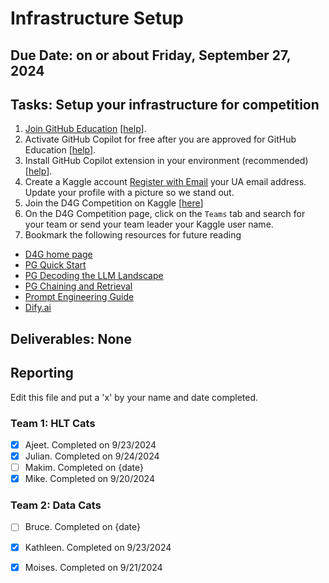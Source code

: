 # Infrastructure Setup

## Due Date: on or about Friday, September 27, 2024

## Tasks: Setup your infrastructure for competition
1. [Join GitHub Education](https://education.github.com/discount_requests/application) [[help](https://docs.github.com/en/education/explore-the-benefits-of-teaching-and-learning-with-github-education/github-education-for-students/apply-to-github-education-as-a-student)].
1. Activate GitHub Copilot for free after you are approved for GitHub Education [[help](https://docs.github.com/en/copilot/managing-copilot/managing-copilot-as-an-individual-subscriber/managing-your-copilot-subscription/getting-free-access-to-copilot-as-a-student-teacher-or-maintainer)].
1. Install GitHub Copilot extension in your environment (recommended) [[help](https://docs.github.com/en/copilot/managing-copilot/configure-personal-settings/installing-the-github-copilot-extension-in-your-environment)].
1. Create a Kaggle account [Register with Email](https://www.kaggle.com/account/login?phase=startRegisterTab&returnUrl=%2F) your UA email address. Update your profile with a picture so we stand out.
1. Join the D4G Competition on Kaggle [[here](https://www.kaggle.com/t/f7fccc44624e4ac383ae15b858a3f157)]
1. On the D4G Competition page, click on the `Teams` tab and search for your team or send your team leader your Kaggle user name.
1. Bookmark the following resources for future reading
  - [D4G home page](https://business.purdue.edu/events/data4good/home.php)
  - [PG Quick Start](https://docs.predictionguard.com/guides-and-concepts/getting-started/quick-start)
  - [PG Decoding the LLM Landscape](https://predictionguard.com/blog/llms)
  - [PG Chaining and Retrieval](https://docs.predictionguard.com/usingllms/augmentation)
  - [Prompt Engineering Guide](https://www.promptingguide.ai/)
  - [Dify.ai](https://cloud.dify.ai/signin)

## Deliverables: None

## Reporting
Edit this file and put a 'x' by your name and date completed.

### Team 1: HLT Cats
- [x] Ajeet. Completed on 9/23/2024
- [x] Julian. Completed on 9/24/2024
- [ ] Makim. Completed on {date}
- [x] Mike. Completed on 9/20/2024

### Team 2:  Data Cats
- [ ] Bruce. Completed on {date}
- [x] Kathleen. Completed on 9/23/2024
- [x] Moises. Completed on 9/21/2024

